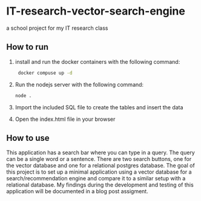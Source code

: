 # IT-research-vector-search-engine

a school project for my IT research class

## How to run

 1. install and run the docker containers with the following command:

    ```bash
     docker compuse up -d
    ```

 2. Run the nodejs server with the following command:

    ```bash
    node .
    ```

 3. Import the included SQL file to create the tables and insert the data

 4. Open the index.html file in your browser

## How to use

This application has a search bar where you can type in a query. The query can be a single word or a sentence. There are two search buttons, one for the vector database and one for a relational postgres database. The goal of this project is to set up a minimal application using a vector database for a search/recommendation engine and compare it to a similar setup with a relational database. My findings during the development and testing of this application will be documented in a blog post assigment.

